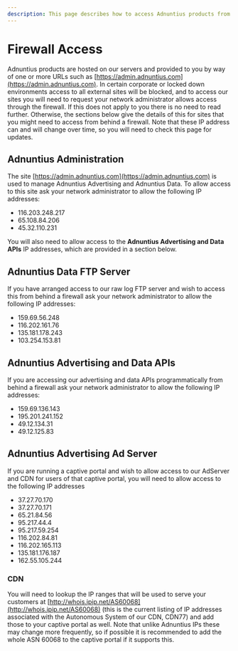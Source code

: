 ```yaml
---
description: This page describes how to access Adnuntius products from behind a firewall
---
```


# Firewall Access

Adnuntius products are hosted on our servers and provided to you by way of one or more URLs such as [https://admin.adnuntius.com](https://admin.adnuntius.com). In certain corporate or locked down environments access to all external sites will be blocked, and to access our sites you will need to request your network administrator allows access through the firewall. If this does not apply to you there is no need to read further. Otherwise, the sections below give the details of this for sites that you might need to access from behind a firewall. Note that these IP address can and will change over time, so you will need to check this page for updates.

## Adnuntius Administration

The site [https://admin.adnuntius.com](https://admin.adnuntius.com) is used to manage Adnuntius Advertising and Adnuntius Data. To allow access to this site ask your network administrator to allow the following IP addresses:

* 116.203.248.217
* 65.108.84.206
* 45.32.110.231

You will also need to allow access to the **Adnuntius Advertising and Data APIs** IP addresses, which are provided in a section below.

## Adnuntius Data FTP Server

If you have arranged access to our raw log FTP server and wish to access this from behind a firewall ask your network administrator to allow the following IP addresses:

* 159.69.56.248&#x20;
* 116.202.161.76&#x20;
* 135.181.178.243&#x20;
* 103.254.153.81

## Adnuntius Advertising and Data APIs

If you are accessing our advertising and data APIs programmatically from behind a firewall ask your network administrator to allow the following IP addresses:

* 159.69.136.143
* 195.201.241.152
* 49.12.134.31
* 49.12.125.83

## Adnuntius Advertising Ad Server

If you are running a captive portal and wish to allow access to our AdServer and CDN for users of that captive portal, you will need to allow access to the following IP addresses

* 37.27.70.170
* 37.27.70.171
* 65.21.84.56
* 95.217.44.4
* 95.217.59.254
* 116.202.84.81
* 116.202.165.113
* 135.181.176.187
* 162.55.105.244

### CDN

You will need to lookup the IP ranges that will be used to serve your customers at [http://whois.ipip.net/AS60068](http://whois.ipip.net/AS60068) (this is the current listing of IP addresses associated with the Autonomous System of our CDN, CDN77) and add those to your captive portal as well. Note that unlike Adnuntius IPs these may change more frequently, so if possible it is recommended to add the whole ASN 60068 to the captive portal if it supports this.
